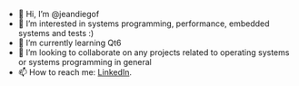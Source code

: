 - 👋 Hi, I’m @jeandiegof
- 👀 I’m interested in systems programming, performance, embedded systems and tests :) 
- 🌱 I’m currently learning Qt6 
- 💞️ I’m looking to collaborate on any projects related to operating systems or systems programming in general
- 📫 How to reach me: [LinkedIn](https://www.linkedin.com/in/jeanfontena/).

<!---
jeandiegof/jeandiegof is a ✨ special ✨ repository because its `README.md` (this file) appears on your GitHub profile.
You can click the Preview link to take a look at your changes.
--->
